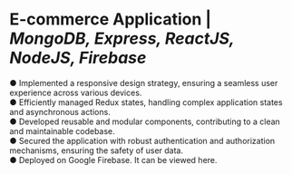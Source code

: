 # E-commerce Application | *MongoDB, Express, ReactJS, NodeJS, Firebase*
●	Implemented a responsive design strategy, ensuring a seamless user experience across various devices.  
●	Efficiently managed Redux states, handling complex application states and asynchronous actions.  
●	Developed reusable and modular components, contributing to a clean and maintainable codebase.  
●	Secured the application with robust authentication and authorization mechanisms, ensuring the safety of user data.  
●	Deployed on Google Firebase. It can be viewed here.  
